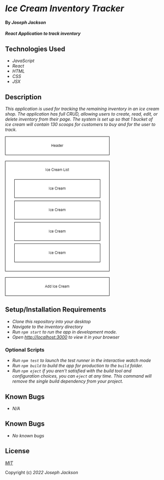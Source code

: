# _Ice Cream Inventory Tracker_

#### By _**Joseph Jackson**_

#### _React Application to track inventory_

## Technologies Used

* _JavaScript_
* _React_
* _HTML_
* _CSS_
* _JSX_


## Description

_This application is used for tracking the remaining inventory in an ice cream shop. The application has full CRUD, allowing users to create, read, edit, or delete inventory from their page. The system is set up so that 1 bucket of ice cream will contain 130 scoops for customers to buy and for the user to track._

![Diagram of site layout](./src/img/IC%20Diagram.drawio.png)

## Setup/Installation Requirements

* _Clone this repository into your desktop_
* _Navigate to the inventory directory_
* _Run ```npm start``` to run the app in development mode._
* _Open [http://localhost:3000](http://localhost:3000) to view it in your browser_

### Optional Scripts
* _Run ```npm test``` to launch the test runner in the interactive watch mode_
* _Run ```npm build``` to build the app for production to the `build` folder._
* _Run ```npm eject``` if you aren't satisfied with the build tool and configuration choices, you can `eject` at any time. This command will remove the single build dependency from your project._


## Known Bugs
* _N/A_
## Known Bugs

* _No known bugs_

## License

_[MIT](https://en.wikipedia.org/wiki/MIT_License)_ 

Copyright (c) _2022_ _Joseph Jackson_